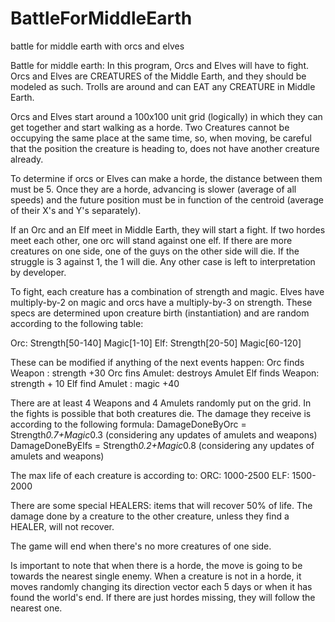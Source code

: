 # BattleForMiddleEarth
 battle for middle earth with orcs and elves

 Battle for middle earth: In this program, Orcs and Elves will have to fight. Orcs and Elves are CREATURES of the Middle Earth, and they should be modeled as such. Trolls are around and can EAT any CREATURE in Middle Earth.

 Orcs and Elves start around a 100x100 unit grid (logically) in which they can  get together and start walking as a horde.  Two Creatures cannot be occupying the same place at the same time, so, when moving, be careful that the position the creature is heading to, does not have another creature already.

 To determine if orcs or Elves can make a horde, the distance between them must be 5. Once they are a horde, advancing is slower (average of all speeds) and the future position must be in function of the centroid (average of their X's and Y's separately).  

 If an Orc and an Elf meet in Middle Earth, they will start a fight. If two hordes meet each other, one orc will stand against one elf. If there are more creatures on one side, one of the guys on the other side will die. If the struggle is 3 against 1, the 1 will die. Any other case is left to interpretation by developer.

 To fight, each creature has a combination of strength and magic. Elves have multiply-by-2 on magic and orcs have a multiply-by-3 on strength. These specs are determined upon creature birth (instantiation) and are random according to the following table:

 Orc: Strength[50-140] Magic[1-10]
 Elf: Strength[20-50] Magic[60-120]

 These can be modified if anything of the next events happen:
 Orc finds Weapon : strength +30
 Orc fins Amulet: destroys Amulet
 Elf finds Weapon: strength + 10
 Elf find Amulet : magic +40

 There are at least 4 Weapons and 4 Amulets randomly put on the grid.
 In the fights is possible that both creatures die. The damage they receive is according to the following formula:
 DamageDoneByOrc = Strength*0.7+Magic*0.3 (considering any updates of amulets and weapons)
 DamageDoneByElfs = Strength*0.2+Magic*0.8 (considering any updates of amulets and weapons)

 The max life of each creature is according to:
 ORC: 1000-2500
 ELF: 1500-2000

 There are some special HEALERS: items that will recover 50% of life.
 The damage done by a creature to the other creature, unless they find a HEALER, will not recover.

 The game will end when there's no more creatures of one side.

 Is important to note that when there is a horde, the move is going to be towards the nearest single enemy. When a creature is not in a horde, it moves randomly changing its direction vector each 5 days or when it has found the world's end. If there are just hordes missing, they will follow the nearest one.
